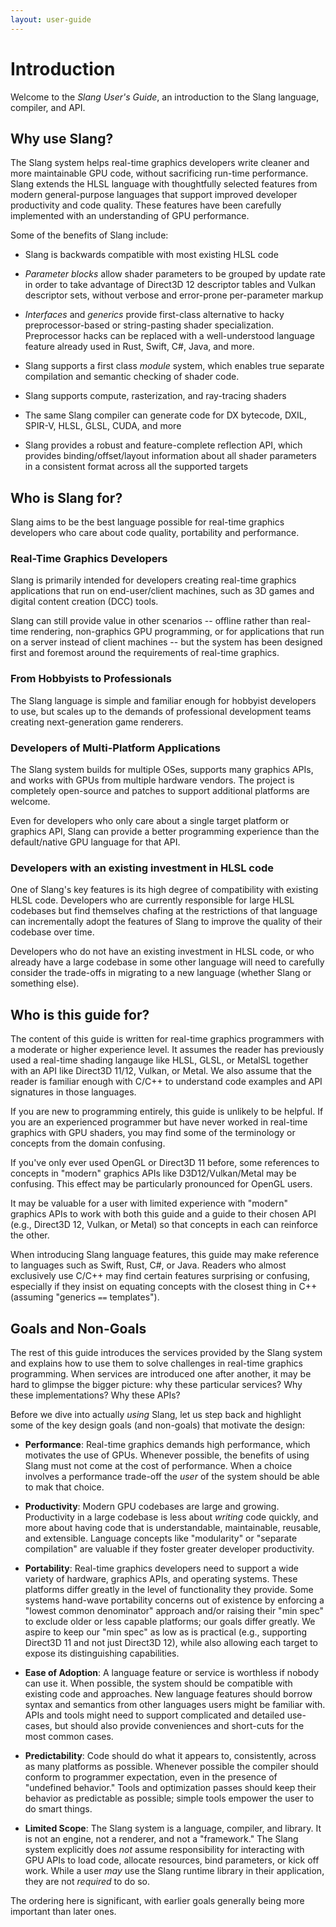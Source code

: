 ```yaml
---
layout: user-guide
---
```


Introduction
============

Welcome to the _Slang User's Guide_, an introduction to the Slang language, compiler, and API.

Why use Slang?
--------------

The Slang system helps real-time graphics developers write cleaner and more maintainable GPU code, without sacrificing run-time performance.
Slang extends the HLSL language with thoughtfully selected features from modern general-purpose languages that support improved developer productivity and code quality.
These features have been carefully implemented with an understanding of GPU performance.

Some of the benefits of Slang include:

* Slang is backwards compatible with most existing HLSL code

* _Parameter blocks_ allow shader parameters to be grouped by update rate in order to take advantage of Direct3D 12 descriptor tables and Vulkan descriptor sets, without verbose and error-prone per-parameter markup

* _Interfaces_ and _generics_ provide first-class alternative to hacky preprocessor-based or string-pasting shader specialization. Preprocessor hacks can be replaced with a well-understood language feature already used in Rust, Swift, C#, Java, and more.

* Slang supports a first class _module_ system, which enables true separate compilation and semantic checking of shader code. 

* Slang supports compute, rasterization, and ray-tracing shaders

* The same Slang compiler can generate code for DX bytecode, DXIL, SPIR-V, HLSL, GLSL, CUDA, and more

* Slang provides a robust and feature-complete reflection API, which provides binding/offset/layout information about all shader parameters in a consistent format across all the supported targets

Who is Slang for?
-----------------

Slang aims to be the best language possible for real-time graphics developers who care about code quality, portability and performance.

### Real-Time Graphics Developers

Slang is primarily intended for developers creating real-time graphics applications that run on end-user/client machines, such as 3D games and digital content creation (DCC) tools.

Slang can still provide value in other scenarios -- offline rather than real-time rendering, non-graphics GPU programming, or for applications that run on a server instead of client machines -- but the system has been designed first and foremost around the requirements of real-time graphics.

### From Hobbyists to Professionals

The Slang language is simple and familiar enough for hobbyist developers to use, but scales up to the demands of professional development teams creating next-generation game renderers.

### Developers of Multi-Platform Applications

The Slang system builds for multiple OSes, supports many graphics APIs, and works with GPUs from multiple hardware vendors.
The project is completely open-source and patches to support additional platforms are welcome.

Even for developers who only care about a single target platform or graphics API, Slang can provide a better programming experience than the default/native GPU language for that API.

### Developers with an existing investment in HLSL code

One of Slang's key features is its high degree of compatibility with existing HLSL code.
Developers who are currently responsible for large HLSL codebases but find themselves chafing at the restrictions of that language can incrementally adopt the features of Slang to improve the quality of their codebase over time.

Developers who do not have an existing investment in HLSL code, or who already have a large codebase in some other language will need to carefully consider the trade-offs in migrating to a new language (whether Slang or something else).

Who is this guide for?
----------------------

The content of this guide is written for real-time graphics programmers with a moderate or higher experience level.
It assumes the reader has previously used a real-time shading langauge like HLSL, GLSL, or MetalSL together with an API like Direct3D 11/12, Vulkan, or Metal.
We also assume that the reader is familiar enough with C/C++ to understand code examples and API signatures in those languages.

If you are new to programming entirely, this guide is unlikely to be helpful.
If you are an experienced programmer but have never worked in real-time graphics with GPU shaders, you may find some of the terminology or concepts from the domain confusing.

If you've only ever used OpenGL or Direct3D 11 before, some references to concepts in "modern" graphics APIs like D3D12/Vulkan/Metal may be confusing.
This effect may be particularly pronounced for OpenGL users.

It may be valuable for a user with limited experience with "modern" graphics APIs to work with both this guide and a guide to their chosen API (e.g., Direct3D 12, Vulkan, or Metal) so that concepts in each can reinforce the other.

When introducing Slang language features, this guide may make reference to languages such as Swift, Rust, C#, or Java.
Readers who almost exclusively use C/C++ may find certain features surprising or confusing, especially if they insist on equating concepts with the closest thing in C++ (assuming "generics `==` templates").

Goals and Non-Goals
-------------------

The rest of this guide introduces the services provided by the Slang system and explains how to use them to solve challenges in real-time graphics programming.
When services are introduced one after another, it may be hard to glimpse the bigger picture: why these particular services? Why these implementations? Why these APIs?

Before we dive into actually _using_ Slang, let us step back and highlight some of the key design goals (and non-goals) that motivate the design:

* **Performance**: Real-time graphics demands high performance, which motivates the use of GPUs. Whenever possible, the benefits of using Slang must not come at the cost of performance. When a choice involves a performance trade-off the *user* of the system should be able to mak that choice.

* **Productivity**: Modern GPU codebases are large and growing. Productivity in a large codebase is less about _writing_ code quickly, and more about having code that is understandable, maintainable, reusable, and extensible. Language concepts like "modularity" or "separate compilation" are valuable if they foster greater developer productivity.

* **Portability**: Real-time graphics developers need to support a wide variety of hardware, graphics APIs, and operating systems. These platforms differ greatly in the level of functionality they provide. Some systems hand-wave portability concerns out of existence by enforcing a "lowest common denominator" approach and/or raising their "min spec" to exclude older or less capable platforms; our goals differ greatly. We aspire to keep our "min spec" as low as is practical (e.g., supporting Direct3D 11 and not just Direct3D 12), while also allowing each target to expose its distinguishing capabilities.

* **Ease of Adoption**: A language feature or service is worthless if nobody can use it. When possible, the system should be compatible with existing code and approaches. New language features should borrow syntax and semantics from other languages users might be familiar with. APIs and tools might need to support complicated and detailed use-cases, but should also provide conveniences and short-cuts for the most common cases.

* **Predictability**: Code should do what it appears to, consistently, across as many platforms as possible. Whenever possible the compiler should conform to programmer expectation, even in the presence of "undefined behavior." Tools and optimization passes should keep their behavior as predictable as possible; simple tools empower the user to do smart things.

* **Limited Scope**: The Slang system is a language, compiler, and library. It is not an engine, not a renderer, and not a "framework." The Slang system explicitly does *not* assume responsibility for interacting with GPU APIs to load code, allocate resources, bind parameters, or kick off work. While a user *may* use the Slang runtime library in their application, they are not *required* to do so.

The ordering here is significant, with earlier goals generally being more important than later ones.

